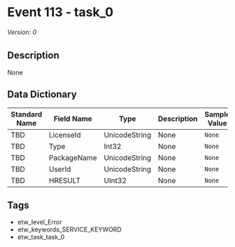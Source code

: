 # Event 113 - task_0
###### Version: 0

## Description
None

## Data Dictionary
|Standard Name|Field Name|Type|Description|Sample Value|
|---|---|---|---|---|
|TBD|LicenseId|UnicodeString|None|`None`|
|TBD|Type|Int32|None|`None`|
|TBD|PackageName|UnicodeString|None|`None`|
|TBD|UserId|UnicodeString|None|`None`|
|TBD|HRESULT|UInt32|None|`None`|

## Tags
* etw_level_Error
* etw_keywords_SERVICE_KEYWORD
* etw_task_task_0